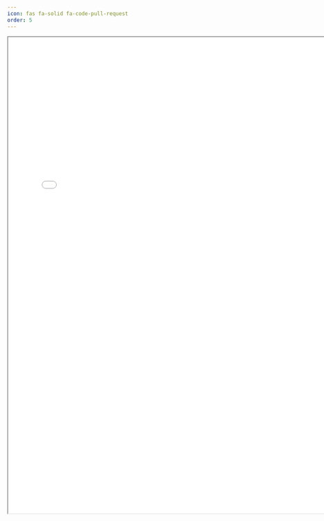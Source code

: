 ```yaml
---
icon: fas fa-solid fa-code-pull-request
order: 5
---
```

<iframe src="../assets/about/EricKhumbataResume.pdf" width="150%" height="1100px"></iframe>